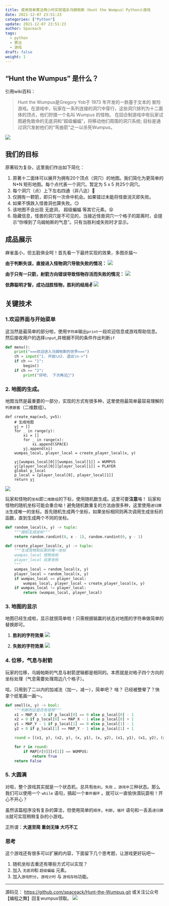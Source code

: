 ```yaml
---
title: 使用简单算法两小时实现猎杀乌姆帕斯（Hunt the Wumpus）Python小游戏
date: 2021-12-07 23:51:23
categories: ["Python"]
update: 2021-12-07 23:51:23
author: Spaceack
tags: 
  - python
  - 算法
  - 游戏
draft: false
weight: 1
---
```

## “Hunt the Wumpus” 是什么？
引用wiki百科：
> Hunt the Wumpus是Gregory Yob于 1973 年开发的一款基于文本的
> 冒险游戏。在游戏中，玩家在一系列连接的洞穴中穿行，这些洞穴排列为十二面体的顶点，他们狩猎一个名叫 Wumpus
> 的怪物。
> 在回合制游戏中有玩家试图避免致命的无底洞和“超级蝙蝠”，将移动他们周围的洞穴系统; 目标是通过洞穴发射他们的“弯曲箭”之一以杀死Wumpus。

![](226446614606106.png)

## 我们的目标
原著较为复杂，这里我们作出如下简化：
1. 原著十二面体可以展开为拥有20个顶点（洞穴）的地图。我们简化为更简单的 N*N 矩形地图。每个点代表一个洞穴。暂定为 5 x 5 共25个洞穴。
2. 每个洞穴（点）上下左右四通（非八达）🤪
3. 仅拥有一颗箭，即只有一次命中机会。如果错过未能将怪兽消灭即失败。
4. 如果不慎跌入怪兽洞也算失败。😏
5. 该地图不会出现 无底洞， 超级蝙蝠 等其它元素。😝
6. 隐藏信息，怪兽的洞穴是不可见的，当接近怪兽洞穴一个格子的距离时，会提示“你嗅到了乌姆帕斯的气息”。只有当胜利或失败时才显示。

## 成品展示
麻雀虽小，但五脏俱全呵！首先看一下最终实现的效果，多图杀猫～


**由于判断失误，直接进入怪物洞穴导致失败的情况：**
![](wunpus2.gif)


**由于只有一只箭，射箭方向错误导致怪物存活而失败的情况：**
![](wunpus1.gif)


**依靠聪明才智，成功战胜怪物，胜利的结局✌️**
![](wunpus3.gif)

## 关键技术
### 1.欢迎界面与开始菜单
这当然是最简单的部分啦，使用`字符串`输出`print`一段欢迎信息或游戏帮助信息。
然后接收用户的选择`input`,并根据不同的条件作出判断`if`
```python
def menu():
    print("===欢迎进入乌姆帕斯的世界===")
    ch = input("1. 开始\n2. 退出\n->")
    if ch == "1":
        begin()
    if ch == "2":
        print("好吧， 下次再见👋")

```

### 2. 地图的生成。
地图当然是最重要的一部分，实现的方式有很多种，这里使用最简单最容易理解的`列表嵌套`（二维数组）。
```python3
def create_map(x=5, y=5):
    # 生成地图
    yj = []
    for _ in range(y):
        xi = []
        for _ in range(x):
            xi.append(SPACE)
        yj.append(xi)
    wumpas_local, player_local = create_player_local(x, y)

    yj[wumpas_local[0]][wumpas_local[1]] = WUMPUS
    yj[player_local[0]][player_local[1]] = PLAYER
    global p_local
    p_local = [player_local[0], player_local[1]]
    return yj
```

![](311506729113381.png)

玩家和怪物的`坐标`即`二维数组`的下标，使用随机数生成。这里可要**注意**咯！ 玩家和怪物的随机坐标可能会重合呦！避免随机数重复的方法由很多种，这里使用`递归算法`生成唯一的坐标。首先随机生成两个坐标，如果坐标相同则再次调用生成坐标的函数，直到生成两个不同的坐标。

```python
def random_local(x, y) -> tuple:
    """随机生成坐标"""
    return random.randint(0, x - 1), random.randint(0, y - 1)

def create_player_local(x, y) -> tuple:
    """生成怪物和玩家的唯一坐标
    wumpas_local 怪物坐标
    player_local 玩家坐标
    """
    wumpas_local = random_local(x, y)
    player_local = random_local(x, y)
    if wumpas_local == player_local:
        wumpas_local, player_local = create_player_local(x, y)
    if wumpas_local != player_local:
        return (wumpas_local, player_local)
```

### 3. 地图的显示
地图已经生成啦，显示就很简单啦！只需根据输赢的状态对地图的字符串做简单的替换即可。
1. **胜利的字符效果**
![](553446577927725.png)

2. **失败的字符效果**
![](139676387797911.png)
### 4. 位移，气息与射箭
玩家的位移，乌姆帕斯的气息与射箭逻辑都是相同的。本质就是对格子四个方向的坐标处理（气息需要处理周边八个格子）。

哈，只用到了二以内的加减法（加一，减一），简单吧？
啥？ 已经被整晕了？快拿个纸笔画一画～。
```python
def smell(x, y) -> bool:
    """判断附近是否有怪物"""
    x1 = MAP_X - 1 if p_local[0] == 0 else p_local[0] - 1
    x2 = 0 if p_local[0] == MAP_X - 1 else p_local[0] + 1
    y1 = MAP_Y - 1 if p_local[1] == 0 else p_local[1] - 1
    y2 = 0 if p_local[1] == MAP_Y - 1 else p_local[1] + 1

    round = [(x1, y), (x2, y), (x, y1), (x, y2), (x1, y1), (x1, y2), (x2, y1), (x2, y2)]

    for r in round:
        if MAP[r[0]][r[1]] == WUMPUS:
            return True
    return False
```

### 5. 大圆满
对啦，整个游戏其实就是一个状态机，总共有`胜利`，`失败` ，`游戏中`三种状态。那么我们可以使用一个 `while` 语句，搞起一个`事件循环` 。就可以一直愉快滴玩耍啦！开心不开心？

虽然该篇程序没有复杂的算法，但使用简单的`顺序`，`判断`，`循环` 语句和一丢丢`递归算法`就可实现稍稍复杂的小游戏。

正所谓：**大道至简  重剑无锋 大巧不工**

### 思考
这个游戏还有很多可以扩展的内容，下面留下几个思考题，让游戏更好玩吧～
1. 随机坐标去重还有哪些方式可以实现？
2. 加入 `无底洞`和 `超级蝙蝠` 元素。
3. 加入`游戏积分`，`游戏计时` 与 `游戏存档`功能。

---
源码见：
https://github.com/spaceack/Hunt-the-Wumpus.git
或关注公众号【编程之舞】回复wumpus领取。
![](538097419892051.png)
